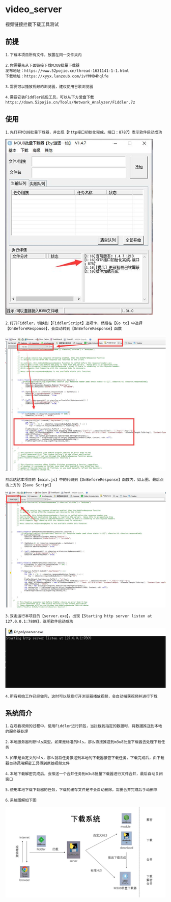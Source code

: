 # video_server
视频链接拦截下载工具测试

## 前提

    1.下载本项目所有文件，放置在同一文件夹内
    
    2.你需要先从下面链接下载M3U8批量下载器
    发布地址：https://www.52pojie.cn/thread-1631141-1-1.html
    下载地址：https://xyyx.lanzoub.com/ivYMM04hqlfe

    3.需要可以播放视频的浏览器，建议使用谷歌浏览器
    
    4.需要安装Fiddler抓包工具，可以从下方爱盘下载
    https://down.52pojie.cn/Tools/Network_Analyzer/Fiddler.7z
    

## 使用
    1.先打开M3U8批量下载器，并出现【http接口初始化完成，端口：8787】表示软件启动成功
![image](img/0.jpg)
    
    2.打开Fiddler，切换到【FiddlerScript】选项卡，然后在【Go to】中选择【OnBeforeResponse】，会自动转到【OnBeforeResponse】函数
![image](img/1.jpg)
    
    然后粘贴本项目的【main.js】中的代码到【OnBeforeResponse】函数内，如上图。最后点击上方的【Save Script】
![image](img/2.jpg)

    3.双击运行本项目的【server.exe】，出现【Starting http server listen at 127.0.0.1:7809】，说明软件启动成功
![image](img/3.jpg)

    4.所有初始工作已经做完，这时可以随意打开浏览器播放视频，会自动捕获视频并进行下载
    
## 系统简介
    1.在观看视频的过程中，使用Fiddler进行抓包，当拦截到指定的数据时，将数据推送到本地的服务器处理
    
    2.本地服务器判断hls类型，如果是标准的hls，那么直接推送到m3u8批量下载器去处理下载任务
    
    3.如果是自定义的hls，那么就将任务推送到本地的下载器接管下载任务，下载完成后，由下载器自动调用解密工具得到原始视频文件
    
    4.本地下载解密完成后，会推送一个合并任务到m3u8批量下载器进行文件合并，最后自动关闭窗口
    
    5.使用本地下载下载器的任务，下载的缓存文件是不会自动删除，需要合并完成后手动删除
    
    6.系统图解如下图
![image](img/4.jpg)

    

